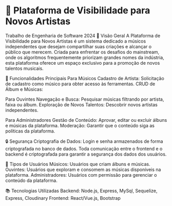# 🎵 Plataforma de Visibilidade para Novos Artistas
Trabalho de Engenharia de Software 2024
📖 Visão Geral
A Plataforma de Visibilidade para Novos Artistas é um sistema dedicado a músicos independentes que desejam compartilhar suas criações e alcançar o público que merecem. Criada para enfrentar os desafios do mainstream, onde os algoritmos frequentemente priorizam grandes nomes da indústria, esta plataforma oferece um espaço exclusivo para a promoção de novos talentos musicais.


🚀 Funcionalidades Principais
Para Músicos
Cadastro de Artista: Solicitação de cadastro como músico para obter acesso às ferramentas.
CRUD de Álbum e Músicas:

Para Ouvintes
Navegação e Busca: Pesquisar músicas filtrando por artista, faixa ou álbum.
Exploração de Novos Talentos: Descobrir novos artistas independentes.

Para Administradores
Gestão de Conteúdo: Aprovar, editar ou excluir álbuns e músicas da plataforma.
Moderação: Garantir que o conteúdo siga as políticas da plataforma.


🔒 Segurança
Criptografia de Dados:
Login e senha armazenados de forma criptografada no banco de dados.
Toda comunicação entre o frontend e o backend é criptografada para garantir a segurança dos dados dos usuários.


👥 Tipos de Usuários
Músicos: Usuários que criam álbuns e músicas.
Ouvintes: Usuários que exploram e consomem as músicas disponíveis na plataforma.
Administradores: Usuários com permissão para gerenciar o conteúdo da plataforma.


📚 Tecnologias Utilizadas
Backend: Node.js, Express, MySql, Sequelize, Express, Cloudinary
Frontend: React/Vue.js, Bootstrap
